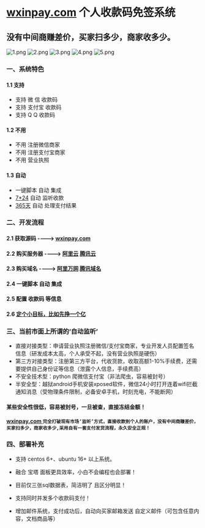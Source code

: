 # [wxinpay.com](http://www.wxinpay.com) 个人收款码免签系统

## 没有中间商赚差价，买家扫多少，商家收多少。

![1.png](https://camo.githubusercontent.com/d3518f2bfc1c5dc83f59ba8188a4fdee4553caae/68747470733a2f2f696d672e736869656c64732e696f2f6175722f6c6963656e73652f79616f7572742e737667)
![2.png](https://camo.githubusercontent.com/e973035645f397ca7aad73b3fac931b89655888f/68747470733a2f2f696d672e736869656c64732e696f2f62616467652f417574686f722d45787269636b2d6f72616e67652e737667)
![3.png](https://camo.githubusercontent.com/35f5a77d10c1e43758b8d1f27f596817dd678d14/68747470733a2f2f696d672e736869656c64732e696f2f62616467652f76657273696f6e2d312e312d627269676874677265656e2e737667)
![4.png](https://camo.githubusercontent.com/29adb86f4b09437447743dfddd11fdc1be8da404/68747470733a2f2f696d672e736869656c64732e696f2f6769746875622f73746172732f45787269636b2f787061792e7376673f7374796c653d736f6369616c266c6162656c3d5374617273)
![5.png](https://camo.githubusercontent.com/ad9fbba5827a6401f1d4174ace801016b7c1f1b0/68747470733a2f2f696d672e736869656c64732e696f2f6769746875622f666f726b732f45787269636b2f787061792e7376673f7374796c653d736f6369616c266c6162656c3d466f726b)
### 一、系统特色

#### 1.1  支持

* 支持 微  信 收款码
* 支持 支付宝 收款码
* 支持 Q   Q 收款码

#### 1.2  不用

* 不用 注册微信商家
* 不用 注册支付宝商家
* 不用 营业执照

#### 1.3  自动

* 一键脚本 自动 集成
* [7*24](https://github.com/wxinpay/wxinpay)   自动 监听收款
* [365天](https://github.com/wxinpay/wxinpay) 自动 处理支付结果

### 二、开发流程

#### 2.1 获取源码 ----> [wxinpay.com](http://www.wxinpay.com)

#### 2.2 购买服务器 ----> [阿里云](http://www.aliyun.com) [腾讯云](http://cloud.tencent.com)

#### 2.3 购买域名  ----> [阿里万网](https://wanwang.aliyun.com) [腾讯域名](https://dnspod.cloud.tencent.com/)

#### 2.4 一键脚本 自动 集成

#### 2.5 配置 收款码 等信息

#### 2.6 [定个小目标，比如先挣一个亿](http://www.wxinpay.com) 

### 三、当前市面上所谓的‘自动监听’

* 直接对接类型：申请营业执照注册微信/支付宝商家，专业开发人员配置签名信息（研发成本太高，个人承受不起，没有营业执照是硬伤）
* 第三方对接类型：注册第三方平台，代收货款，收取高额1-10%手续费，还需要提供自己身份证等信息（泄露个人信息，手续费高）
* 不安全技术型：python 爬微信支付宝（非法爬虫，容易被封号）
* 半安全型：越狱android手机安装xposed软件，微信24小时打开连着wifi拦截通知消息（受物理条件限制，必备安卓手机，时刻充电，不能断网）

#### 某些安全性很低，容易被封号，一旦被查，直接冻结金额！

**[   wxinpay.com   ](http://www.wxinpay.com)    `完全打破现有市场‘监听’方式，直接收款到个人的账户，没有中间商赚差价，买家扫多少，商家收多少,采用自有一套支付发货流程，永久安全正规！`**

### 四、部署补充

* 支持 centos 6+、ubuntu 16+ 以上系统。

* 融合 宝塔 面板更具效率，小白不会编程也会部署！

* 目前仅三张sql数据表，简洁明了 且区分明显！

* 支持同时并发多个收款码支付！

* 增加邮件系统，支付成功后，自动向买家邮箱发送 自定义邮件（可包含任意内容，文档商品等）


